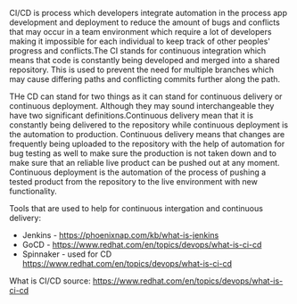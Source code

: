 CI/CD is process which developers integrate automation in the process app development and deployment to reduce the amount of bugs and conflicts that may occur in a team environment which require a lot of developers making it impossible for each individual to keep track of other peoples' progress and conflicts.The CI stands for continuous integration which means that code is constantly being developed and merged into a shared repository. This is used to prevent the need for multiple branches which may cause differing paths and conflicting commits further along the path.

THe CD can stand for two things as it can stand for continuous delivery or continuous deployment. Although they may sound interchangeable they have two significant definitions.Continuous delivery mean that it is constantly being delivered to the repository while continuous deployment is the automation to production. Continuous delivery means that changes are frequently being uploaded to the repository with the help of automation for bug testing as well to make sure the production is not taken down and to make sure that an reliable live product can be pushed out at any moment. Continuous deployment is the automation of the process of pushing a tested product from the repository to the live environment with new functionality.

Tools that are used to help for continuous intergation and continuous delivery:
- Jenkins - https://phoenixnap.com/kb/what-is-jenkins
- GoCD - https://www.redhat.com/en/topics/devops/what-is-ci-cd
- Spinnaker - used for CD https://www.redhat.com/en/topics/devops/what-is-ci-cd

What is CI/CD source:
 https://www.redhat.com/en/topics/devops/what-is-ci-cd
 

